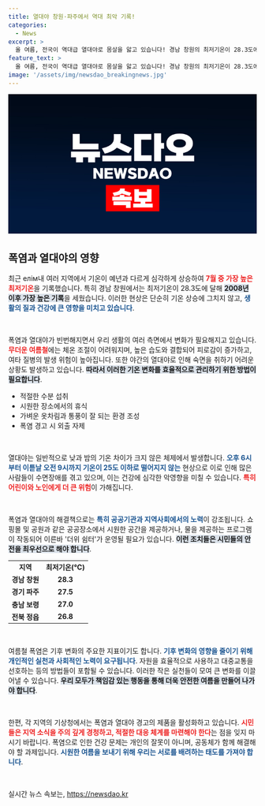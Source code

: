 ```yaml
---
title: 열대야 창원·파주에서 역대 최악 기록!
categories:
  - News
excerpt: >
  올 여름, 전국이 역대급 열대야로 몸살을 앓고 있습니다! 경남 창원의 최저기온이 28.3도에 달하며 기상 관측 이래 가장 높은 기록을 세웠습니다. 이 무더운 밤, 당신은 어떻게 견디고 계신가요?
feature_text: >
  올 여름, 전국이 역대급 열대야로 몸살을 앓고 있습니다! 경남 창원의 최저기온이 28.3도에 달하며 기상 관측 이래 가장 높은 기록을 세웠습니다. 이 무더운 밤, 당신은 어떻게 견디고 계신가요?
image: '/assets/img/newsdao_breakingnews.jpg'
---
```


<p><img src="/assets/img/newsdao_breakingnews.jpg" alt="implanttips 속보" /></p>

<h2 data-ke-size="size26">폭염과 열대야의 영향</h2>

<p data-ke-size="size16">최근 елім내 여러 지역에서 기온이 예년과 다르게 심각하게 상승하여 <b><span style="color: #ee2323;">7월 중 가장 높은 최저기온</span></b>을 기록했습니다. 특히 경남 창원에서는 최저기온이 28.3도에 달해 <b><span style="background-color: #21538527;">2008년 이후 가장 높은 기록</span></b>을 세웠습니다. 이러한 현상은 단순히 기온 상승에 그치지 않고, <b><span style="color: #1a5490;">생활의 질과 건강에 큰 영향을 미치고 있습니다</span></b>.</p>

<p data-ke-size="size16">&nbsp;</p>

<p>폭염과 열대야가 빈번해지면서 우리 생활의 여러 측면에서 변화가 필요해지고 있습니다. <b><span style="color: #ee2323;">무더운 여름철</span></b>에는 체온 조절이 어려워지며, 높은 습도와 결합되어 피로감이 증가하고, 여타 질병의 발생 위험이 높아집니다. 또한 야간의 열대야로 인해 숙면을 취하기 어려운 상황도 발생하고 있습니다. <b><span style="background-color: #21538527;">따라서 이러한 기온 변화를 효율적으로 관리하기 위한 방법이 필요합니다</span></b>.</p>

<ul>
  <li>적절한 수분 섭취</li>
  <li>시원한 장소에서의 휴식</li>
  <li>가벼운 옷차림과 통풍이 잘 되는 환경 조성</li>
  <li>폭염 경고 시 외출 자제</li>
</ul>

<p data-ke-size="size16">&nbsp;</p>

<p>열대야는 일반적으로 낮과 밤의 기온 차이가 크지 않은 체제에서 발생합니다. <b><span style="color: #1a5490;">오후 6시부터 이튿날 오전 9시까지 기온이 25도 이하로 떨어지지 않는</span></b> 현상으로 이로 인해 많은 사람들이 수면장애를 겪고 있으며, 이는 건강에 심각한 악영향을 미칠 수 있습니다. <b><span style="color: #ee2323;">특히 어린이와 노인에게 더 큰 위험</span></b>이 가해집니다.</p>

<p data-ke-size="size16">&nbsp;</p>

<p>폭염과 열대야의 해결책으로는 <b><span style="color: #1a5490;">특히 공공기관과 지역사회에서의 노력</span></b>이 강조됩니다. 쇼핑몰 및 공원과 같은 공공장소에서 시원한 공간을 제공하거나, 물을 제공하는 프로그램이 작동되어 이른바 '더위 쉼터'가 운영될 필요가 있습니다. <b><span style="background-color: #21538527;">이런 조치들은 시민들의 안전을 최우선으로 해야 합니다</span></b>.</p>

<table>
  <tr>
    <td style="text-align: center; height: 17px;"><b>지역</b></td>
    <td style="text-align: center; height: 17px;"><b>최저기온(℃)</b></td>
  </tr>
  <tr>
    <td style="text-align: center; height: 17px;"><b>경남 창원</b></td>
    <td style="text-align: center; height: 17px;"><b>28.3</b></td>
  </tr>
  <tr>
    <td style="text-align: center; height: 17px;"><b>경기 파주</b></td>
    <td style="text-align: center; height: 17px;"><b>27.5</b></td>
  </tr>
  <tr>
    <td style="text-align: center; height: 17px;"><b>충남 보령</b></td>
    <td style="text-align: center; height: 17px;"><b>27.0</b></td>
  </tr>
  <tr>
    <td style="text-align: center; height: 17px;"><b>전북 정읍</b></td>
    <td style="text-align: center; height: 17px;"><b>26.8</b></td>
  </tr>
</table>

<p data-ke-size="size16">&nbsp;</p>

<p>여름철 폭염은 기후 변화의 주요한 지표이기도 합니다. <b><span style="color: #1a5490;">기후 변화의 영향을 줄이기 위해 개인적인 실천과 사회적인 노력이 요구됩니다</span></b>. 자원을 효율적으로 사용하고 대중교통을 선호하는 등의 방법들이 포함될 수 있습니다. 이러한 작은 실천들이 모여 큰 변화를 이끌어낼 수 있습니다. <b><span style="background-color: #21538527;">우리 모두가 책임감 있는 행동을 통해 더욱 안전한 여름을 만들어 나가야 합니다</span></b>.</p>

<p data-ke-size="size16">&nbsp;</p>

<p>한편, 각 지역의 기상청에서는 폭염과 열대야 경고의 제품을 활성화하고 있습니다. <b><span style="color: #ee2323;">시민들은 지역 소식을 주의 깊게 경청하고, 적절한 대응 체계를 마련해야 한다</span></b>는 점을 잊지 마시기 바랍니다. 폭염으로 인한 건강 문제는 개인의 잘못이 아니며, 공동체가 함께 해결해야 할 과제입니다. <b><span style="color: #1a5490;">시원한 여름을 보내기 위해 우리는 서로를 배려하는 태도를 가져야 합니다</span></b>.</p>

<p data-ke-size="size16">&nbsp;</p>
실시간 뉴스 속보는, <a href="https://newsdao.kr" rel="dofollow">https://newsdao.kr</a>


